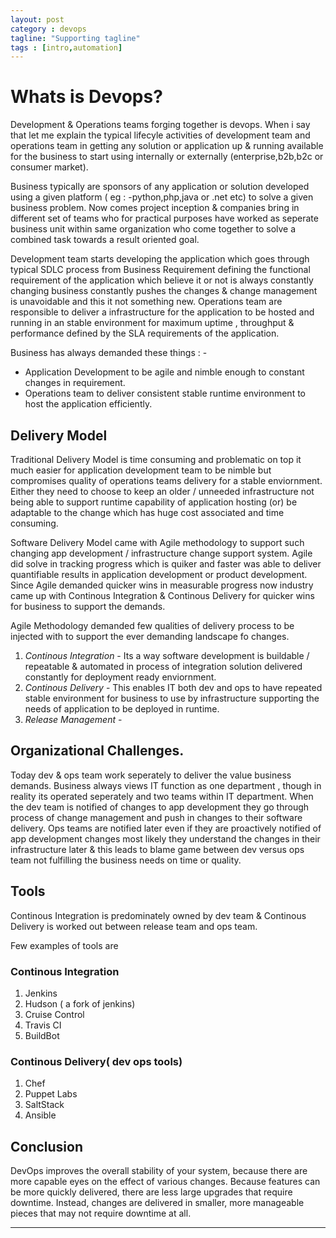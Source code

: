 ```yaml
---
layout: post
category : devops
tagline: "Supporting tagline"
tags : [intro,automation]
---
```


# Whats is Devops?

Development & Operations teams forging together is devops. When i say that let me explain the typical
lifecyle activities of development team and operations team in getting any solution or application 
up & running available for the business to start using internally or externally (enterprise,b2b,b2c or consumer market).

Business typically are sponsors of any application or solution developed using a given platform ( eg : -python,php,java 
or .net etc) to solve a given business problem. Now comes project inception & companies bring in different set of teams
who for practical purposes have worked as seperate business unit within same organization who come together to solve 
a combined task towards a result oriented goal.

Development team starts developing the application which goes through typical SDLC process from Business Requirement
defining the functional requirement of the application which believe it or not is always constantly changing business
constantly pushes the changes & change management is unavoidable and this it not something new. Operations team are responsible to deliver a infrastructure for the application to be hosted and running in an stable environment for maximum uptime , throughput & performance defined by the SLA requirements of the application.

Business has always demanded these things : - 

*   Application Development to be agile and nimble enough to constant changes in requirement.
*   Operations team to deliver consistent stable runtime environment to host the application efficiently.
  
## Delivery Model

Traditional Delivery Model is time consuming and problematic on top it much easier for application development team to be nimble
but compromises quality of operations teams delivery for a stable enviornment. Either they need to choose to keep an older / unneeded infrastructure not being able to support runtime capability of application hosting (or) be adaptable to the change which has huge cost associated and time consuming.

Software Delivery Model came with Agile methodology to support such changing app development / infrastructure change support system. Agile did solve in tracking progress which is quiker and faster was able to deliver quantifiable results in application development or product development. Since Agile demanded quicker wins in measurable progress now industry came up with Continous Integration & Continous Delivery for quicker wins for business to support the demands.


Agile Methodology demanded few qualities of delivery process to be injected with to support the ever demanding landscape fo changes.

1. *Continous Integration* - Its a way software development is buildable / repeatable & automated in process of integration solution delivered constantly for deployment ready enviornment.
2. *Continous Delivery* - This enables IT both dev and ops to have repeated stable environment for business to use by infrastructure supporting the needs of application to be deployed in runtime.
3. *Release Management* - 

## Organizational Challenges.

Today dev & ops team work seperately to deliver the value business demands. Business always views IT function as one department , though in reality its operated seperately and two teams within IT department. When the dev team is notified of changes to app development they go through process of change management and push in changes to their software delivery. Ops teams are notified later even if they are proactively notified of app development changes most likely they understand the changes in their infrastructure later & this leads to blame game between dev versus ops team not fulfilling the business needs on time or quality.


## Tools

Continous Integration is predominately owned by dev team & Continous Delivery is worked out between release team and ops team.

Few examples of tools are

### Continous Integration
1. Jenkins
2. Hudson ( a fork of jenkins)
3. Cruise Control
4. Travis CI
5. BuildBot

### Continous Delivery( dev ops tools)
1. Chef
2. Puppet Labs
3. SaltStack
4. Ansible

## Conclusion
DevOps improves the overall stability of your system, because there are more capable eyes on the effect of various changes. Because features can be more quickly delivered, there are less large upgrades that require downtime. Instead, changes are delivered in smaller, more manageable pieces that may not require downtime at all.

* * *








